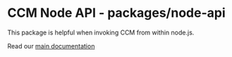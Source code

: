 # CCM Node API - packages/node-api

This package is helpful when invoking CCM from within node.js.

Read our [main documentation](https://github.com/joeljeske/ccm/blob/master/README.md)
